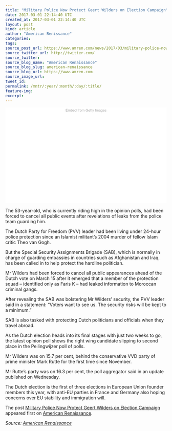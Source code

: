 ```yaml
---
title: "Military Police Now Protect Geert Wilders on Election Campaign"
date: 2017-03-01 22:14:40 UTC
created_at: 2017-03-01 22:14:40 UTC
layout: post
kind: article
author: "American Renissance"
categories: 
tags: 
source_post_url: https://www.amren.com/news/2017/03/military-police-now-protect-geert-wilders-election-campaign/
source_twitter_url: http://twitter.com/
source_twitter: 
source_blog_name: "American Renaissance"
source_blog_slug: american-renaissance
source_blog_url: https://www.amren.com
source_image_url: 
tweet_id:
permalink: /mntr/:year/:month/:day/:title/
feature-img: 
excerpt:
---
```

<div id="fb-root"></div>
<div class="getty embed image" style="background-color: #fff; display: inline-block; font-family: 'Helvetica Neue',Helvetica,Arial,sans-serif; color: #a7a7a7; font-size: 11px; width: 100%; max-width: 615px;">
<div style="padding: 0; margin: 0; text-align: center;"><a style="color: #a7a7a7; text-decoration: none; font-weight: normal !important; border: none; display: inline-block;" href="http://www.gettyimages.com/detail/642552796">Embed from Getty Images</a></div>
<div style="overflow: hidden; position: relative; height: 0; padding: 56.228956% 0 0 0; width: 100%;"></div>
<p style="margin: 0;">
</p></div>
<p>The 53-year-old, who is currently riding high in the opinion polls, had been forced to cancel all public events after revelations of leaks from the police team guarding him.</p>
<p>The Dutch Party for Freedom (PVV) leader had been living under 24-hour police protection since an Islamist militant’s 2004 murder of fellow Islam critic Theo van Gogh.</p>
<p>But the Special Security Assignments Brigade (SAB), which is normally in charge of guarding embassies in countries such as Afghanistan and Iraq, has been called in to help protect the hardline politician.</p>
<p>Mr Wilders had been forced to cancel all public appearances ahead of the Dutch vote on March 15 after it emerged that a member of the protection squad – identified only as Faris K – had leaked information to Moroccan criminal gangs.</p>
<p>After revealing the SAB was bolstering Mr Wilders’ security, the PVV leader said in a statement: “Voters want to see us. The security risks will be kept to a minimum.”</p>
<p>SAB is also tasked with protecting Dutch politicians and officials when they travel abroad.</p>
<p>As the Dutch election heads into its final stages with just two weeks to go, the latest opinion poll shows the right wing candidate slipping to second place in the Peilingwijzer poll of polls.</p>
<p>Mr Wilders was on 15.7 per cent, behind the conservative VVD party of prime minister Mark Rutte for the first time since November.</p>
<p>Mr Rutte’s party was on 16.3 per cent, the poll aggregator said in an update published on Wednesday.</p>
<p>The Dutch election is the first of three elections in European Union founder members this year, with anti-EU parties in France and Germany also hoping concerns over EU stability and immigration will.</p>
<p>The post <a rel="nofollow" href="https://www.amren.com/news/2017/03/military-police-now-protect-geert-wilders-election-campaign/">Military Police Now Protect Geert Wilders on Election Campaign</a> appeared first on <a rel="nofollow" href="https://www.amren.com">American Renaissance</a>.</p><div class="">
    <i>Source: <a href="https://www.amren.com">American Renaissance</a></i>
</div>
